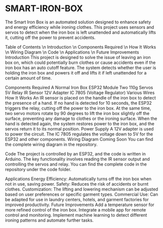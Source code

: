 # SMART-IRON-BOX

The Smart Iron Box is an automated solution designed to enhance safety and energy efficiency while ironing clothes. This project uses sensors and servos to detect when the iron box is left unattended and automatically lifts it, cutting off the power to prevent accidents.

Table of Contents
   \n Introduction
   \n  Components Required
   \n How It Works
   \n Wiring Diagram
   \n Code
   \n Applications
   \n Future Improvements
Introduction
This project is designed to solve the issue of leaving an iron box on, which could potentially burn clothes or cause accidents even if the iron box has an auto cutoff feature. The system detects whether the user is holding the iron box and powers it off and lifts it if left unattended for a certain amount of time.

Components Required
A Normal Iron Box
ESP32 Module
Two 110g Servos
5V Relay
IR Sensor
12V Adapter
IC 7805 (Voltage Regulator)
Various Wires
How It Works
An IR sensor is placed on the handle of the iron box to detect the presence of a hand.
If no hand is detected for 10 seconds, the ESP32 triggers the relay, cutting off the power to the iron box.
At the same time, two servo motors rotate by 90 degrees to lift the iron box slightly off the surface, preventing any damage to clothes or the ironing surface.
When the hand is detected again, the system restores power to the iron box, and the servos return it to its normal position.
Power Supply
A 12V adapter is used to power the circuit.
The IC 7805 regulates the voltage down to 5V for the ESP32 and other components.
Wiring Diagram
Coming Soon
You can find the complete wiring diagram in the repository.

Code
The project is controlled by an ESP32, and the code is written in Arduino. The key functionality involves reading the IR sensor output and controlling the servos and relay.
You can find the complete code in the repository under the code folder.

Applications
Energy Efficiency: Automatically turns off the iron box when not in use, saving power.
Safety: Reduces the risk of accidents or burnt clothes.
Customization: The lifting and lowering mechanism can be adjusted based on user preferences or specific garment types.
Commercial Use: Can be adapted for use in laundry centers, hotels, and garment factories for improved productivity.
Future Improvements
Add a temperature sensor for more refined control of the iron box.
Integrate a mobile app for remote control and monitoring.
Implement machine learning to detect different ironing patterns and automate further tasks.
